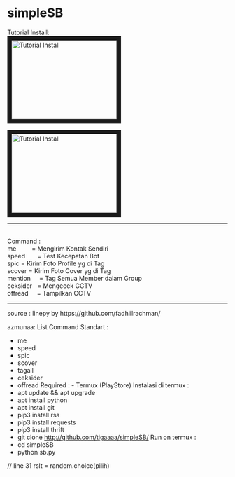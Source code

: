 # simpleSB
Tutorial Install:
<br><a href="http://www.youtube.com/watch?feature=player_embedded&v=bKfk7ek91iU
" target="_blank"><img src="http://img.youtube.com/vi/bKfk7ek91iU/0.jpg" 
alt="Tutorial Install" width="240" height="180" border="10" /></a>

<a href="http://www.youtube.com/watch?feature=player_embedded&v=wNYsqSFsGxU
" target="_blank"><img src="http://img.youtube.com/vi/wNYsqSFsGxU/0.jpg" 
alt="Tutorial Install" width="240" height="180" border="10" /></a>

<hr><br>
Command : <br> 
me          = Mengirim Kontak Sendiri <br>
speed       = Test Kecepatan Bot <br>
spic <tag>  = Kirim Foto Profile yg di Tag <br>
scover <tag>= Kirim Foto Cover yg di Tag <br>
mention      = Tag Semua Member dalam Group <br>
ceksider    = Mengecek CCTV <br>
offread     = Tampilkan CCTV <br>
<hr>
source : linepy by https://github.com/fadhiilrachman/

azmunaa:
List Command Standart : 
- me 
- speed 
- spic 
- scover 
- tagall 
- ceksider 
- offread 
Required : - Termux (PlayStore) 
Instalasi di termux : 
- apt update && apt upgrade 
- apt install python 
- apt install git 
- pip3 install rsa 
- pip3 install requests 
- pip3 install thrift 
- git clone http://github.com/tigaaaa/simpleSB/ 
Run on termux : 
- cd simpleSB 
- python sb.py

// line 31
                            rslt = random.choice(pilih)
